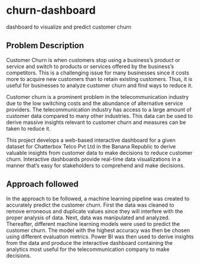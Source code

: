 # churn-dashboard
dashboard to visualize and predict customer churn

## Problem Description
Customer Churn is when customers stop using a business’s product or service and switch to products or services offered by the business’s competitors. This is a challenging issue for many businesses since it costs more to acquire new customers than to retain existing customers. Thus, it is useful for businesses to analyze customer churn and find ways to reduce it. 

Customer churn is a prominent problem in the telecommunication industry due to the low switching costs and the abundance of alternative service providers. The telecommunication industry has access to a large amount of customer data compared to many other industries. This data can be used to derive massive insights relevant to customer churn and measures can be taken to reduce it.

This project develops a web-based interactive dashboard for a given dataset for Chatterbox Telco Pvt Ltd in the Banana Republic to derive valuable insights from customer data to make decisions to reduce customer churn. Interactive dashboards provide real-time data visualizations in a manner that’s easy for stakeholders to comprehend and make decisions.

## Approach followed 

In the approach to be followed, a machine learning pipeline was created to accurately predict the customer churn. First the data was cleaned to remove erroneous and duplicate values since they will interfere with the proper analysis of data. Next, data was manipulated and analyzed. Thereafter, different machine learning models were used to predict the customer churn. The model with the highest accuracy was then be chosen using different evaluation metrics. Power BI was then used to derive insights from the data and produce the interactive dashboard containing the analytics most useful for the telecommunication company to make decisions.
